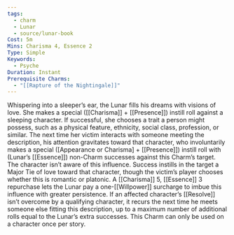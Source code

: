 ```yaml
---
tags:
  - charm
  - Lunar
  - source/lunar-book
Cost: 5m
Mins: Charisma 4, Essence 2
Type: Simple
Keywords:
  - Psyche
Duration: Instant
Prerequisite Charms:
  - "[[Rapture of the Nightingale]]"
---
```

Whispering into a sleeper’s ear, the Lunar fills his dreams with visions of love. She makes a special ([[Charisma]] + [[Presence]]) instill roll against a sleeping character. If successful, she chooses a trait a person might possess, such as a physical feature, ethnicity, social class, profession, or similar. The next time her victim interacts with someone meeting the description, his attention gravitates toward that character, who involuntarily makes a special ([Appearance or Charisma] + [[Presence]]) instill roll with (Lunar’s [[Essence]]) non-Charm successes against this Charm’s target. The character isn’t aware of this influence. Success instills in the target a Major Tie of love toward that character, though the victim’s player chooses whether this is romantic or platonic. A [[Charisma]] 5, [[Essence]] 3 repurchase lets the Lunar pay a one-[[Willpower]] surcharge to imbue this influence with greater persistence. If an affected character’s [[Resolve]] isn’t overcome by a qualifying character, it recurs the next time he meets someone else fitting this description, up to a maximum number of additional rolls equal to the Lunar’s extra successes. This Charm can only be used on a character once per story.